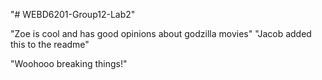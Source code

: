 "# WEBD6201-Group12-Lab2" 

"Zoe is cool and has good opinions  about godzilla movies"
"Jacob added this to the readme"

"Woohooo breaking things!"